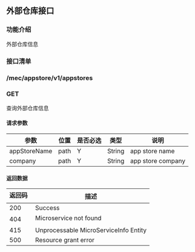 ## 外部仓库接口
### 功能介绍

外部仓库信息

### 接口清单

### /mec/appstore/v1/appstores
###  GET
查询外部仓库信息
#### 请求参数
|参数 |位置 | 是否必选 | 类型 |说明|
|-----|-----|----|------|-----|
|appStoreName | path |Y| String | app store name |
|company | path |Y| String | app store company |

#### 返回数据
|返回码  |描述|
|-----|-----|
|200 | Success |
|404 | Microservice not found |
|415 | Unprocessable MicroServiceInfo Entity  |
|500 | Resource grant error |
